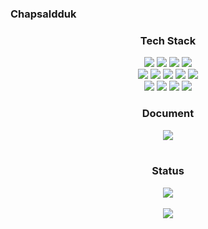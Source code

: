### Chapsaldduk

<div align=center>
	<h3>Tech Stack</h3>
</div>
<div align="center">
	<img src="https://img.shields.io/badge/HTML5-E34F26?style=flat&logo=HTML5&logoColor=white" />
	<img src="https://img.shields.io/badge/CSS3-1572B6?style=flat&logo=CSS3&logoColor=white" />
	<img src="https://img.shields.io/badge/JavaScript-F7DF1E?style=flat&logo=JavaScript&logoColor=white" />
    <img src="https://img.shields.io/badge/TypeScript-3178C6?style=flat&logo=TypeScript&logoColor=white" />
	<br>
    <img src="https://img.shields.io/badge/NextJS-000000?style=flat&logo=Next.js&logoColor=white" />
    <img src="https://img.shields.io/badge/NestJS-E0234E?style=flat&logo=NestJS&logoColor=white" />
	<img src="https://img.shields.io/badge/Selenium-43B02A?style=flat&logo=Selenium&logoColor=white" />
    <img src="https://img.shields.io/badge/Puppeteer-40B5A4?style=flat&logo=Puppeteer&logoColor=white" />
    <img src="https://img.shields.io/badge/React-61DAFB?style=flat&logo=React&logoColor=white">
	<br>
	<img src="https://img.shields.io/badge/MySQL-4479A1?style=flat&logo=MySQL&logoColor=white" />
	<img src="https://img.shields.io/badge/MariaDB-003545?style=flat&logo=MariaDB&logoColor=white" />
	<img src="https://img.shields.io/badge/Linux-FCC624?style=flat&logo=Linux&logoColor=white" />
    <img src="https://img.shields.io/badge/Docker-2496ED?style=flat&logo=Docker&logoColor=white" />

</div>

<div align=center>
<h3>Document</h3>
</div>

<div align=center>
<a href="https://chapsaldduck.notion.site/a3a9d96a4bf443b784fba7df480893e9?v=028589e120c548bf8f2073502cbbde9a&pvs=4"><img src="https://img.shields.io/badge/Chap-ffffff?style=badge&logo=notion&logoColor=black"/></a>

</div>
<br>
<div align=center>
<h3>Status</h3>
</div>

<div align=center>

<img src="https://github-readme-stats.vercel.app/api/top-langs/?username=chapsaldduk&layout=compact">

</div>
<br>
<div align=center>
<img src="https://github-readme-stats.vercel.app/api?username=chapsaldduk&show_icons=true">
</div>
